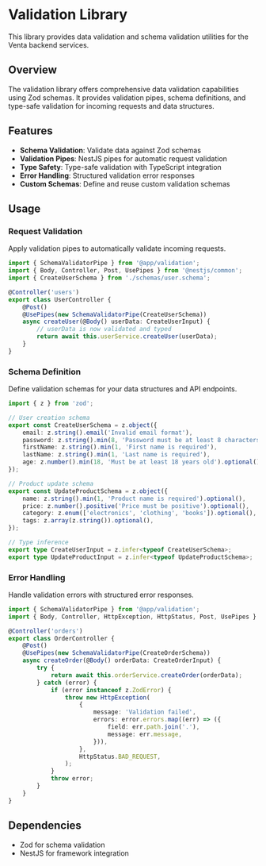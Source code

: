 # Validation Library

This library provides data validation and schema validation utilities for the Venta backend services.

## Overview

The validation library offers comprehensive data validation capabilities using Zod schemas. It provides validation pipes, schema definitions, and type-safe validation for incoming requests and data structures.

## Features

- **Schema Validation**: Validate data against Zod schemas
- **Validation Pipes**: NestJS pipes for automatic request validation
- **Type Safety**: Type-safe validation with TypeScript integration
- **Error Handling**: Structured validation error responses
- **Custom Schemas**: Define and reuse custom validation schemas

## Usage

### Request Validation

Apply validation pipes to automatically validate incoming requests.

```typescript
import { SchemaValidatorPipe } from '@app/validation';
import { Body, Controller, Post, UsePipes } from '@nestjs/common';
import { CreateUserSchema } from './schemas/user.schema';

@Controller('users')
export class UserController {
	@Post()
	@UsePipes(new SchemaValidatorPipe(CreateUserSchema))
	async createUser(@Body() userData: CreateUserInput) {
		// userData is now validated and typed
		return await this.userService.createUser(userData);
	}
}
```

### Schema Definition

Define validation schemas for your data structures and API endpoints.

```typescript
import { z } from 'zod';

// User creation schema
export const CreateUserSchema = z.object({
	email: z.string().email('Invalid email format'),
	password: z.string().min(8, 'Password must be at least 8 characters'),
	firstName: z.string().min(1, 'First name is required'),
	lastName: z.string().min(1, 'Last name is required'),
	age: z.number().min(18, 'Must be at least 18 years old').optional(),
});

// Product update schema
export const UpdateProductSchema = z.object({
	name: z.string().min(1, 'Product name is required').optional(),
	price: z.number().positive('Price must be positive').optional(),
	category: z.enum(['electronics', 'clothing', 'books']).optional(),
	tags: z.array(z.string()).optional(),
});

// Type inference
export type CreateUserInput = z.infer<typeof CreateUserSchema>;
export type UpdateProductInput = z.infer<typeof UpdateProductSchema>;
```

### Error Handling

Handle validation errors with structured error responses.

```typescript
import { SchemaValidatorPipe } from '@app/validation';
import { Body, Controller, HttpException, HttpStatus, Post, UsePipes } from '@nestjs/common';

@Controller('orders')
export class OrderController {
	@Post()
	@UsePipes(new SchemaValidatorPipe(CreateOrderSchema))
	async createOrder(@Body() orderData: CreateOrderInput) {
		try {
			return await this.orderService.createOrder(orderData);
		} catch (error) {
			if (error instanceof z.ZodError) {
				throw new HttpException(
					{
						message: 'Validation failed',
						errors: error.errors.map((err) => ({
							field: err.path.join('.'),
							message: err.message,
						})),
					},
					HttpStatus.BAD_REQUEST,
				);
			}
			throw error;
		}
	}
}
```

## Dependencies

- Zod for schema validation
- NestJS for framework integration
